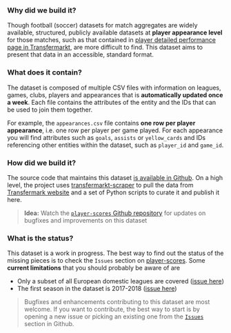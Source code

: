 ### Why did we build it?
Though football (soccer) datasets for match aggregates are widely available, structured, publicly available datasets at **player appearance level** for those matches, such as that contained in [player detailed performance page in Transfermarkt](https://www.transfermarkt.co.uk/sergio-aguero/leistungsdaten/spieler/26399), are more difficult to find. This dataset aims to present that data in an accessible, standard format.

### What does it contain?
The dataset is composed of multiple CSV files with information on leagues, games, clubs, players and appearances that is **automatically updated once a week**. Each file contains the attributes of the entity and the IDs that can be used to join them together.

For example, the `appearances.csv` file contains **one row per player appearance**, i.e. one row per player per game played. For each appearance you will find attributes such as `goals`, `assists` or `yellow_cards` and IDs referencing other entities within the dataset, such as `player_id` and `game_id`.

### How did we build it?
The source code that maintains this dataset [is available in Github](https://github.com/dcaribou/player-scores). On a high level, the project uses [transfermarkt-scraper](https://github.com/dcaribou/transfermarkt-scraper) to pull the data from [Transfermark website](https://www.transfermarkt.co.uk/) and a set of Python scripts to curate it and publish it here.

> **Idea:** Watch the [`player-scores` Github repository](https://github.com/dcaribou/player-scores) for updates on bugfixes and improvements on this dataset

### What is the status?
This dataset is a work in progress. The best way to find out the status of the missing pieces is to check the `Issues` section on [player-scores](https://github.com/dcaribou/player-scores/issues). Some **current limitations** that you should probably be aware of are
* Only a subset of all European domestic leagues are covered ([issue here](https://github.com/dcaribou/player-scores/issues/27))
* The first season in the dataset is 2017-2018 ([issue here](https://github.com/dcaribou/player-scores/issues/12))

> Bugfixes and enhancements contributing to this dataset are most welcome. If you want to contribute, the best way to start is by opening a new issue or picking an existing one from the [`Issues`](https://github.com/dcaribou/player-scores/issues) section in Github.
